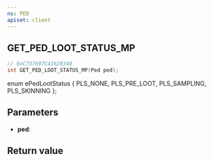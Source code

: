 ```yaml
---
ns: PED
apiset: client
---
```

## GET_PED_LOOT_STATUS_MP

```c
// 0xC737697C41628340
int GET_PED_LOOT_STATUS_MP(Ped ped);
```

enum ePedLootStatus
{
	PLS_NONE,
	PLS_PRE_LOOT,
	PLS_SAMPLING,
	PLS_SKINNING
};

## Parameters
* **ped**:

## Return value

